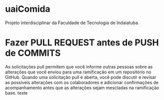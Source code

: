 # uaiComida
Projeto interdisciplinar da Faculdade de Tecnologia de Indaiatuba.

# Fazer PULL REQUEST antes de PUSH de COMMITS
As solicitações pull permitem que você informe outras pessoas sobre as alterações que você enviou para uma ramificação em um repositório no GitHub. Quando uma solicitação pull é aberta, você pode discutir e revisar as possíveis alterações com os colaboradores e adicionar confirmações de acompanhamento antes que as alterações sejam mescladas na ramificação base.
teste
